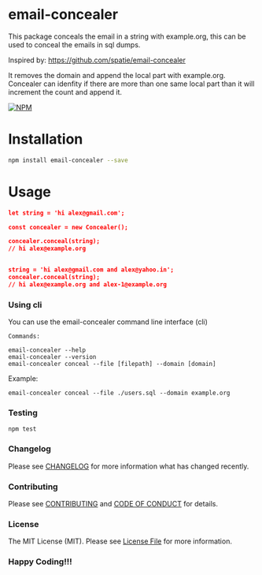 # email-concealer

This package conceals the email in a string with example.org, this can be used to conceal the emails in sql dumps.

Inspired by: https://github.com/spatie/email-concealer

It removes the domain and append the local part with example.org. Concealer can idenfity if there are more than one same local part than it will increment the count and append it.

[![NPM](https://nodei.co/npm/email-concealer.png?downloads=true&downloadRank=true&stars=true)](https://www.npmjs.com/package/email-concealer)

# Installation
```bash
npm install email-concealer --save
```

# Usage
```json
let string = 'hi alex@gmail.com';

const concealer = new Concealer();

concealer.conceal(string);
// hi alex@example.org


string = 'hi alex@gmail.com and alex@yahoo.in';
concealer.conceal(string);
// hi alex@example.org and alex-1@example.org
```

### Using cli

You can use the email-concealer command line interface (cli)

```
Commands:

email-concealer --help
email-concealer --version
email-concealer conceal --file [filepath] --domain [domain]
```

Example:
```
email-concealer conceal --file ./users.sql --domain example.org
```

### Testing

    npm test

### Changelog

Please see [CHANGELOG](CHANGELOG.md) for more information what has changed recently.

### Contributing

Please see [CONTRIBUTING](CONTRIBUTING.md) and [CODE OF CONDUCT](CODE_OF_CONDUCT.md) for details.

### License

The MIT License (MIT). Please see [License File](LICENSE) for more information.

### Happy Coding!!!
